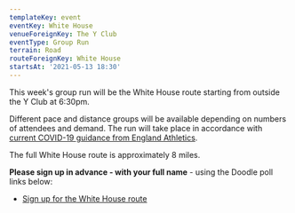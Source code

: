 ```yaml
---
templateKey: event
eventKey: White House
venueForeignKey: The Y Club
eventType: Group Run
terrain: Road
routeForeignKey: White House
startsAt: '2021-05-13 18:30'
---
```

This week's group run will be the White House route starting from
outside the Y Club at 6:30pm.

Different pace and distance groups will be available depending on
numbers of attendees and demand. The run will take place in accordance with [current COVID-19
guidance from England Athletics](/about/coronavirus-group-running-guidance/).

The full White House route is approximately 8 miles.

**Please sign up in advance - with your full name** - using the
Doodle poll links below:

* [Sign up for the White House route](https://doodle.com/poll/efxbbqkcwe8itaut)
